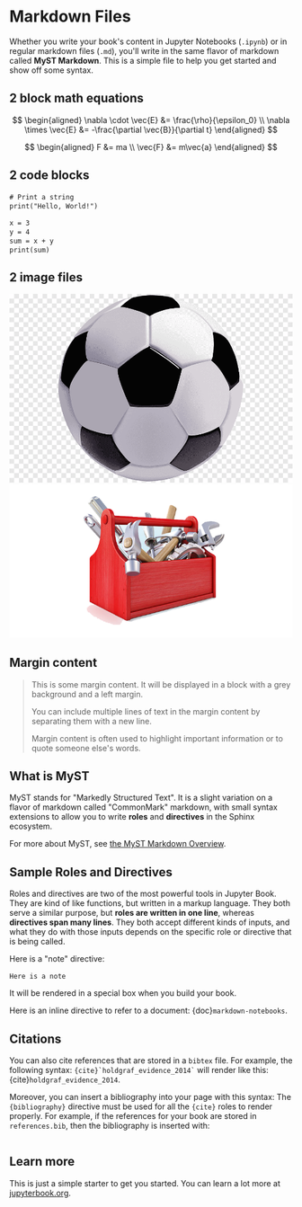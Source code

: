 # Markdown Files

Whether you write your book's content in Jupyter Notebooks (`.ipynb`) or
in regular markdown files (`.md`), you'll write in the same flavor of markdown
called **MyST Markdown**.
This is a simple file to help you get started and show off some syntax.

## 2 block math equations

$$
\begin{aligned}
\nabla \cdot \vec{E} &= \frac{\rho}{\epsilon_0} \\
\nabla \times \vec{E} &= -\frac{\partial \vec{B}}{\partial t}
\end{aligned}
$$

$$
\begin{aligned}
F &= ma \\
\vec{F} &= m\vec{a}
\end{aligned}
$$

## 2 code blocks

```
# Print a string
print("Hello, World!")
```

```
x = 3
y = 4
sum = x + y
print(sum)
```

## 2 image files

![football](football.png)
![toolbox](toolbox.png)

## Margin content

> This is some margin content. It will be displayed in a block with a grey background and a left margin.
>
> You can include multiple lines of text in the margin content by separating them with a new line.
>
> Margin content is often used to highlight important information or to quote someone else's words.


## What is MyST

MyST stands for "Markedly Structured Text". It
is a slight variation on a flavor of markdown called "CommonMark" markdown,
with small syntax extensions to allow you to write **roles** and **directives**
in the Sphinx ecosystem.

For more about MyST, see [the MyST Markdown Overview](https://jupyterbook.org/content/myst.html).

## Sample Roles and Directives

Roles and directives are two of the most powerful tools in Jupyter Book. They
are kind of like functions, but written in a markup language. They both
serve a similar purpose, but **roles are written in one line**, whereas
**directives span many lines**. They both accept different kinds of inputs,
and what they do with those inputs depends on the specific role or directive
that is being called.

Here is a "note" directive:

```{note}
Here is a note
```

It will be rendered in a special box when you build your book.

Here is an inline directive to refer to a document: {doc}`markdown-notebooks`.


## Citations

You can also cite references that are stored in a `bibtex` file. For example,
the following syntax: `` {cite}`holdgraf_evidence_2014` `` will render like
this: {cite}`holdgraf_evidence_2014`.

Moreover, you can insert a bibliography into your page with this syntax:
The `{bibliography}` directive must be used for all the `{cite}` roles to
render properly.
For example, if the references for your book are stored in `references.bib`,
then the bibliography is inserted with:

```{bibliography}
```

## Learn more

This is just a simple starter to get you started.
You can learn a lot more at [jupyterbook.org](https://jupyterbook.org).
